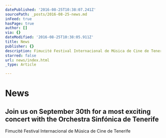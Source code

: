 ```yaml
---
datePublished: '2016-08-25T10:38:07.241Z'
sourcePath: _posts/2016-08-25-news.md
inFeed: true
hasPage: true
author: []
via: {}
dateModified: '2016-08-25T10:38:05.911Z'
title: News
publisher: {}
description: Fimucité Festival Internacional de Música de Cine de Tenerife
starred: false
url: news/index.html
_type: Article

---
```

# News

<article style=""><h1>Join us on September 30th for a most exciting concert with the Orchestra Sinfónica de Tenerife</h1><p>Fimucité Festival Internacional de Música de Cine de Tenerife</p></article>